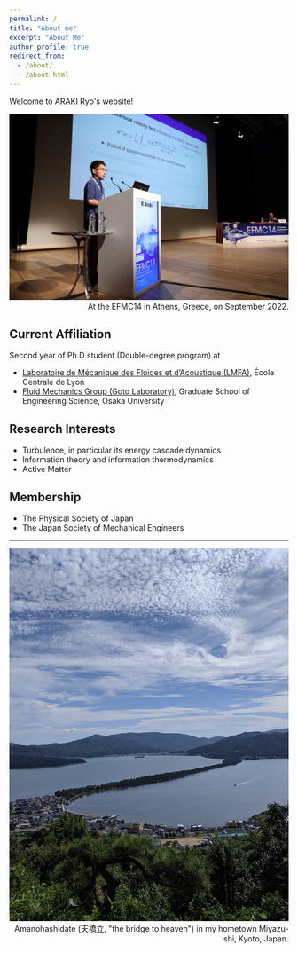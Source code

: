 ```yaml
---
permalink: /
title: "About me"
excerpt: "About Me"
author_profile: true
redirect_from:
  - /about/
  - /about.html
---
```


Welcome to ARAKI Ryo's website!

<div style="text-align:center">
<img src='/images/202209_EFMC14.JPG' width="700">
</div>

<div style="text-align:right;">
At the EFMC14 in Athens, Greece, on September 2022.
</div>

## Current Affiliation

Second year of Ph.D student (Double-degree program) at

- [Laboratoire de Mécanique des Fluides et d’Acoustique (LMFA)](http://lmfa.ec-lyon.fr/), École Centrale de Lyon
- [Fluid Mechanics Group (Goto Laboratory)](http://fm.me.es.osaka-u.ac.jp/), Graduate School of Engineering Science, Osaka University

## Research Interests

- Turbulence, in particular its energy cascade dynamics
- Information theory and information thermodynamics
- Active Matter

## Membership

- The Physical Society of Japan
- The Japan Society of Mechanical Engineers

----

<div style="text-align: center;">
<img src='/images/Amanohashidate.jpg' width="600">
</div>

<div style="text-align: right;">
Amanohashidate (天橋立, "the bridge to heaven") in my hometown Miyazu-shi, Kyoto, Japan.
</div>
